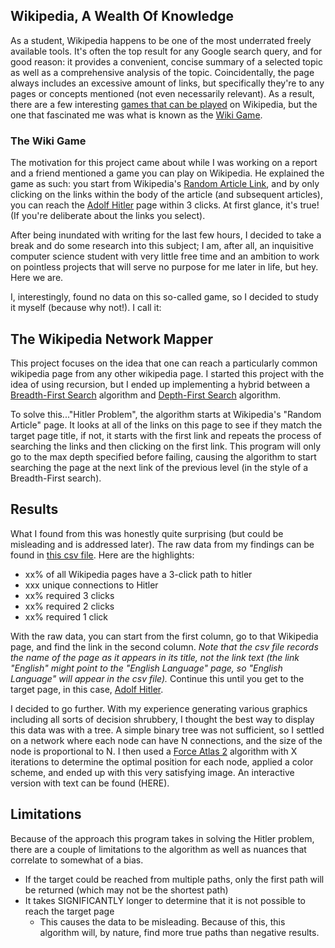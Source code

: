 ## Wikipedia, A Wealth Of Knowledge
As a student, Wikipedia happens to be one of the most underrated freely available tools. 
It's often the top result for any Google search query, and for good reason: it provides a 
convenient, concise summary of a selected topic as well as a comprehensive analysis of the
topic. Coincidentally, the page always includes an excessive amount of links, but specifically they're
to any pages or concepts mentioned (not even necessarily relevant). As a result, there are a few interesting
[games that can be played](https://en.wikipedia.org/wiki/Wikipedia:Wikipedia_games) on Wikipedia, 
but the one that fascinated me was what is known as the [Wiki Game](https://en.wikipedia.org/wiki/Wikipedia:Wiki_Game).

### The Wiki Game
The motivation for this project came about while I was working on a report and a friend 
mentioned a game you can play on Wikipedia. He explained the game as such:
you start from Wikipedia's [Random Article Link](https://en.wikipedia.org/wiki/Special:Random), and
by only clicking on the links within the body of the article (and subsequent articles), 
you can reach the [Adolf Hitler](https://en.wikipedia.org/wiki/Adolf_Hitler) page within 3 clicks.
At first glance, it's true! (If you're deliberate about the links you select).

After being inundated with writing for the last few hours, I decided to take a break and do 
some research into this subject; I am, after all, an inquisitive computer science student with very little
free time and an ambition to work on pointless projects that will serve no purpose for me later in
life, but hey. Here we are. 

I, interestingly, found no data on this so-called game, so I decided to study it myself (because why not!).
I call it:

## The Wikipedia Network Mapper
This project focuses on the idea that one can reach a particularly common 
wikipedia page from any other wikipedia page. I started this project with
the idea of using recursion, but I ended up implementing a hybrid between
a [Breadth-First Search](https://en.wikipedia.org/wiki/Breadth-first_search)
algorithm and [Depth-First Search](https://en.wikipedia.org/wiki/Depth-first_search) algorithm.

To solve this..."Hitler Problem", the algorithm starts at Wikipedia's "Random Article" page. 
It looks at all of the links on this page to see if they match the target page title, if not,
it starts with the first link and repeats the process of searching the links and then clicking on the first link. 
This program will only go to the max depth specified before failing, causing the algorithm
to start searching the page at the next link of the previous level (in the style of a Breadth-First search).

## Results
What I found from this was honestly quite surprising (but could be misleading and is addressed later).
The raw data from my findings can be found in [this csv file](https://github.com/lharri73/wikipediaProject/blob/master/csvFiles/Hitler.csv).
Here are the highlights:
- xx% of all Wikipedia pages have a 3-click path to hitler
- xxx unique connections to Hitler
- xx% required 3 clicks
- xx% required 2 clicks
- xx% required 1 click

With the raw data, you can start from the first column, go to that Wikipedia page, and find the link in the second column. 
*Note that the csv file records the name of the page as it appears in its title, not the link text (the link "English" might point to the
"English Language" page, so "English Language" will appear in the csv file).* Continue this until you get to the target page, in this case, 
[Adolf Hitler](https://en.wikipedia.org/wiki/Adolf_Hitler). 

I decided to go further. With my experience generating various graphics including all sorts of decision shrubbery, 
I thought the best way to display this data was with a tree. A simple binary tree was not sufficient, so I settled on
a network where each node can have N connections, and the size of the node is proportional to N. I then used a 
[Force Atlas 2](https://github.com/bhargavchippada/forceatlas2) algorithm with X iterations to determine the optimal position
for each node, applied a color scheme, and ended up with this very satisfying image. An interactive version with text can be found (HERE).

## Limitations
Because of the approach this program takes in solving the Hitler problem, there are
a couple of limitations to the algorithm as well as nuances that correlate to 
somewhat of a bias.
- If the target could be reached from multiple paths, only the first path will be returned (which may not be the shortest path)
- It takes SIGNIFICANTLY longer to determine that it is not possible to reach the target page
  - This causes the data to be misleading. Because of this, this algorithm will, by nature, find more true paths than negative results. 
